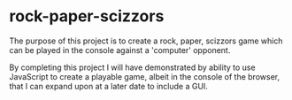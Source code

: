 # rock-paper-scizzors
The purpose of this project is to create a rock, paper, scizzors game which can be played in the console against a 'computer' opponent.

By completing this project I will have demonstrated by ability to use JavaScript to create a playable game, albeit in the console of the browser, that I can expand upon at a later date to include a GUI.